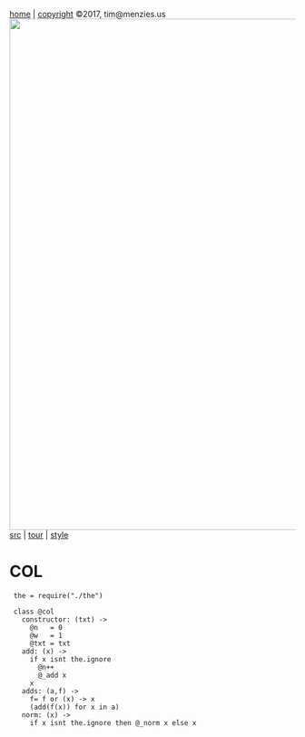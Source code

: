 [home](http://tiny.cc/koff) |
[copyright](https://github.com/koffee/script/blob/master/LICENSE.md) &copy;2017, tim&commat;menzies.us<br>
[<img width=900 src=https://raw.githubusercontent.com/koffee/script/master/img/head.png>](http://tiny.cc/koffee)<br>
[src](https://github.com/koffee/script/tree/master/lib) |
[tour](https://github.com/koffee/script/blob/master/docs/TOUR.md) |
[style](https://github.com/koffee/script/blob/master/docs/STYLE.md) 

# COL

     the = require("./the")

     class @col
       constructor: (txt) ->
         @n   = 0
         @w   = 1
         @txt = txt
       add: (x) ->
         if x isnt the.ignore 
           @n++
           @_add x
         x
       adds: (a,f) ->
         f= f or (x) -> x
         (add(f(x)) for x in a)
       norm: (x) ->
         if x isnt the.ignore then @_norm x else x
